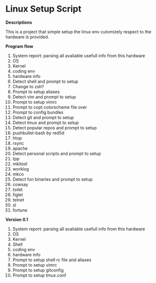 Linux Setup Script
===
**Descriptions**

This is a project that simple setup the linux env cutomizely respect to the hardware is provided.


**Program flow**
 1. System report: parsing all avaliable usefull info from this hardware
  1. OS 
  2. Kernel 
  3. coding env 
  4. hardware info
 2. Detect shell and prompt to setup
  1. Change to zsh?
  2. Prompt to setup aliases
 3. Detect vim and prompt to setup
  1. Prompt to setup vimrc
  2. Prompt to copt colorscheme file over
  3. Prompt to config bundles
 4. Detect git and prompt to setup
 5. Detect tmux and prompt to setup
 6. Detect popular repos and prompt to setup
  1. pushbullet-bash by red5d
  2. htop
  3. rsync
  4. apache
 7. Detect personal scripts and prompt to setup
  1. tpp
  2. mkitool
  3. worklog
  4. mkco
 8. Detect fun binaries and prompt to setup
  1. cowsay
  2. toilet
  3. figlet
  4. telnet
  5. sl
  6. fortune


**Version 0.1**
 1. System report: parsing all avaliable usefull info from this hardware
  1. OS 
  2. Kernel 
  3. Shell 
  4. coding env 
  5. hardware info
 2. Prompt to setup shell rc file and aliases
 3. Prompt to setup vimrc
 4. Prompt to setup gitconfig
 5. Prompt to setup tmux.conf
